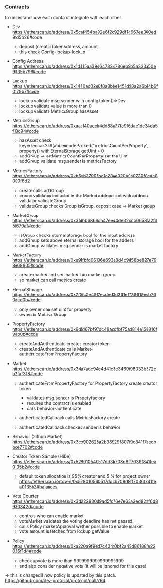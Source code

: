 ### Contracts

to undestand how each contarct integrate with each other

- Dev
  https://etherscan.io/address/0x5caf454ba92e6f2c929df14667ee360ed9fd5b26#code

  - deposit (creatorTokenAddress, amount)
  - this check Config-lockup-lockup

- Config Address
  https://etherscan.io/address/0x1d415aa39d647834786eb9b5a333a50e9935b796#code

- Lockup
  https://etherscan.io/address/0x1440ac02e0f8a8bbe1451d98a2a6b14b6f0179b7#code

  - lockup validate msg.sender with config.token()=>Dev
  - lockup validate value is more than 0
  - lockup validate MetricsGroup hasAsset

- MetricsGroup
  https://etherscan.io/address/0xaaaf40aecb4dd88a77fc9f6dae1de34da5f18c94#code

  - hasAsset check key=>keccak256(abi.encodePacked("metricsCountPerProperty", property)) with EternalStorage getUint > 0
  - addGroup -> setMetricsCountPerProperty set the Uint
  - addGroup validate msg.sender is metricsFactory

- MetricsFactory
  https://etherscan.io/address/0xb6eb37095ae1a28aa320b9a9730f8cde8000f6d2

  - create calls addGroup
  - create validates included in the Market address set with address validator validateGroup
  - validateGroup checks Group isGroup, deposit case -> Market group

- MarketGroup
  https://etherscan.io/address/0x3fdbb6869da47eed4de324cb0658fa2fd5f679af#code

  - isGroup checks eternal storage bool for the input address
  - addGroup sets above eternal storage bool for the addess
  - addGroup validates msg.sender is market factory

- MarketFactory
  https://etherscan.io/address/0xe91fbfd66136e693e8d4c9d58be827e798e68605#code

  - create market and set market into market group
  - so market can call metrics create

- EternalStorage
  https://etherscan.io/address/0x7f5fc5e49f7ecded3d361ef739619ecb760dcd0b#code

  - only owner can set uint for property
  - owner is Metrics Group

- PropertyFactory
  https://etherscan.io/address/0x9dfd67bf97dc48acdfbf75ad814e158816f98b0b#code

  - createAndAuthenticate creates creator token
  - createAndAuthenticate calls Market-authenticateFromPropertyFactory

- Market
  https://etherscan.io/address/0x34a7adc94c4d41c3e3469f98033b372cb2faf318#code

  - authenticateFromPropertyFactory for PropertyFactory create creator token

    - validates msg.sender is Propetyfactory
    - requires this contract is enabled
    - calls behavior-authenticate

  - authenticatedCallback calls MetricsFactory create
  - authenticatedCallback checkes sender is behavior

- Behavior (Github Market)
  https://etherscan.io/address/0x3cb902625a2b38929f807f9c841f7aecbbce7702#code

- Creator Token Sample (HiDe)
  https://etherscan.io/address/0x528010540517dd3b708d8ff7036f841fea0135b2#code

  - default token allocation is 95% creator and 5 % for project owner
    https://etherscan.io/token/0x528010540517dd3b708d8ff7036f841fea0135b2#balances

- Vote Counter
  https://etherscan.io/address/0x3d222830d9ad5fc76e7e63a3ed822f6d8980342d#code

  - controls who can enable market
  - voteMarket validates the voting deadline has not passed.
  - calls Policy marketApproval wether possible to enable market
  - vote amount is fetched from lockup getValue

- Policy
  https://etherscan.io/address/0xa220a9f9ed7c434f0bf2a45d86188fe22026f1d4#code

  - check upvote is more than 9999999999999999999
  - and also consider negative vote (it will be ignored for this case)

-> this is changed!!
now policy is updated by this patch.
https://github.com/dev-protocol/protocol/pull/764
